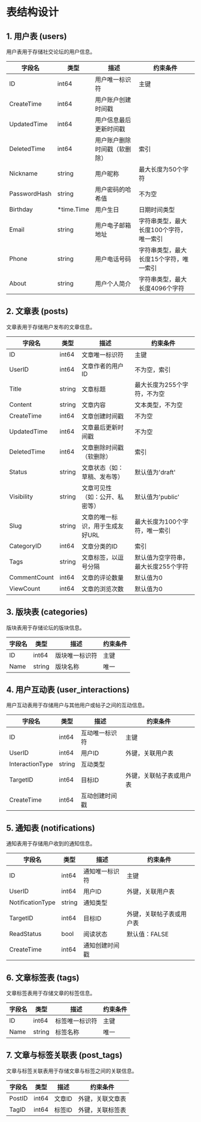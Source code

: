 # 表结构设计

## 1. 用户表 (users)

用户表用于存储社交论坛的用户信息。

| 字段名          | 类型         | 描述             | 约束条件                  |
|--------------|------------|----------------|-----------------------|
| ID           | int64      | 用户唯一标识符        | 主键                    |
| CreateTime   | int64      | 用户账户创建时间戳      |                       |
| UpdatedTime  | int64      | 用户信息最后更新时间戳    |                       |
| DeletedTime  | int64      | 用户账户删除时间戳（软删除） | 索引                    |
| Nickname     | string     | 用户昵称           | 最大长度为50个字符            |
| PasswordHash | string     | 用户密码的哈希值       | 不为空                   |
| Birthday     | *time.Time | 用户生日           | 日期时间类型                |
| Email        | string     | 用户电子邮箱地址       | 字符串类型，最大长度100个字符，唯一索引 |
| Phone        | string     | 用户电话号码         | 字符串类型，最大长度15个字符，唯一索引  |
| About        | string     | 用户个人简介         | 字符串类型，最大长度4096个字符     |

## 2. 文章表 (posts)

文章表用于存储用户发布的文章信息。

| 字段名          | 类型     | 描述                | 约束条件                |
|--------------|--------|-------------------|---------------------|
| ID           | int64  | 文章唯一标识符           | 主键                  |
| UserID       | int64  | 文章作者的用户ID         | 不为空，索引              |
| Title        | string | 文章标题              | 最大长度为255个字符，不为空     |
| Content      | string | 文章内容              | 文本类型，不为空            |
| CreateTime   | int64  | 文章创建时间戳           | 不为空                 |
| UpdatedTime  | int64  | 文章最后更新时间戳         | 不为空                 |
| DeletedTime  | int64  | 文章删除时间戳（软删除）      | 索引                  |
| Status       | string | 文章状态（如：草稿、发布等）    | 默认值为'draft'         |
| Visibility   | string | 文章可见性（如：公开、私密等）   | 默认值为'public'        |
| Slug         | string | 文章的唯一标识，用于生成友好URL | 最大长度为100个字符，唯一索引    |
| CategoryID   | int64  | 文章分类的ID           | 索引                  |
| Tags         | string | 文章标签，以逗号分隔        | 默认值为空字符串，最大长度255个字符 |
| CommentCount | int64  | 文章的评论数量           | 默认值为0               |
| ViewCount    | int64  | 文章的浏览次数           | 默认值为0               |

## 3. 版块表 (categories)

版块表用于存储论坛的版块信息。

| 字段名  | 类型     | 描述      | 约束条件 |
|------|--------|---------|------|
| ID   | int64  | 版块唯一标识符 | 主键   |
| Name | string | 版块名称    | 唯一   |

## 4. 用户互动表 (user_interactions)

用户互动表用于存储用户与其他用户或帖子之间的互动信息。

| 字段名             | 类型     | 描述      | 约束条件         |
|-----------------|--------|---------|--------------|
| ID              | int64  | 互动唯一标识符 | 主键           |
| UserID          | int64  | 用户ID    | 外键，关联用户表     |
| InteractionType | string | 互动类型    |              |
| TargetID        | int64  | 目标ID    | 外键，关联帖子表或用户表 |
| CreateTime      | int64  | 互动创建时间戳 |              |

## 5. 通知表 (notifications)

通知表用于存储用户收到的通知信息。

| 字段名              | 类型     | 描述      | 约束条件         |
|------------------|--------|---------|--------------|
| ID               | int64  | 通知唯一标识符 | 主键           |
| UserID           | int64  | 用户ID    | 外键，关联用户表     |
| NotificationType | string | 通知类型    |              |
| TargetID         | int64  | 目标ID    | 外键，关联帖子表或用户表 |
| ReadStatus       | bool   | 阅读状态    | 默认值：FALSE    |
| CreateTime       | int64  | 通知创建时间戳 |              |

## 6. 文章标签表 (tags)

文章标签表用于存储文章的标签信息。

| 字段名  | 类型     | 描述      | 约束条件 |
|------|--------|---------|------|
| ID   | int64  | 标签唯一标识符 | 主键   |
| Name | string | 标签名称    | 唯一   |

## 7. 文章与标签关联表 (post_tags)

文章与标签关联表用于存储文章与标签之间的关联信息。

| 字段名    | 类型    | 描述   | 约束条件     |
|--------|-------|------|----------|
| PostID | int64 | 文章ID | 外键，关联文章表 |
| TagID  | int64 | 标签ID | 外键，关联标签表 |
